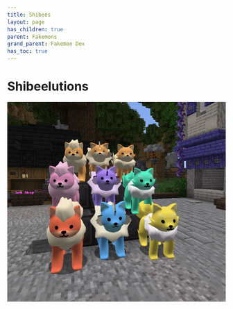 ```yaml
---
title: Shibees
layout: page
has_children: true
parent: Fakemons
grand_parent: Fakemon Dex
has_toc: true
---
```


#  Shibeelutions

![Image](/fakemon_pics/shibeeees.png)